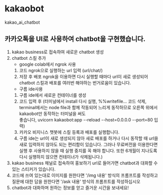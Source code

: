# kakaobot
kakao_ai_chatbot
## 카카오톡을 UI로 사용하여 chatbot을 구현했습니다.
1. kakao business로 접속하여 새로운 chatbot 생성
2. chatbot 스킬 추가
   - google colab에서 ngrok 사용
   1) 코드 ngrok으로 실행하는 url 입력 (url/chat/)
   2) 저장 후 배포
      ngrok을 이용하면 다시 실행할 때마다 url이 새로 생성되어 chatbot 스킬과 배포를 여러번 해야하는 번거로움이 있습니다.
   - 구름 ide사용
   1) 구름 ide에서 새로운 컨테이너를 생성
   2) 코드 입력 후 (터미널에서 install 다시 실행, %%writefile... 코드 삭제, terminal에서는 node file과 함께 작동되어 느리게 동작하므로 오른쪽 위에서 kakaobot만 동작하는 터미널을 써도  
      좋습니다, uvicorn kakaobot:app --reload --host=0.0.0.0 --port=80 입력)
   3) 카카오 비지니스 챗봇에 스킬 등록과 배포를 실행합니다.
   4) 구름 ide는 url이 새로 생성되지 않아 새로 배포를 하거나 다시 동작할 때 url을 새로 입력하지 않아도 되는 편리함이 있습니다. 그러나 무료버전을 이용한다면 실행 후 사용하지 않을 때 실행 
      중지를 꼭 해야 합니다. 또한 6개월이 지나도록 다시 실행하지 않으면 컨테이너가 삭제됩니다.)
3. kakao business 채널로 접속하여 홍보하기 url로 들어가면 chatbot과 대화할 수 있는 스티커가 있습니다.
4. 코드에 쓰여 있는대로 이미지를 원한다면 '/img 내용' 방식의 프롬프트를 작성하고 질문에 대한 답을 원한다면 '/ask 내용' 방식의 프롬프트를 작성하십시오
5. chatbot과 대화하며 원하는 정보를 얻고 즐거운 시간을 보내세요!
      
